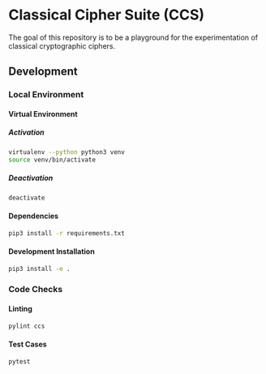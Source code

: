# Classical Cipher Suite (CCS)

The goal of this repository is to be a playground for the experimentation of
classical cryptographic ciphers.


## Development

### Local Environment

#### Virtual Environment

##### Activation

```bash
virtualenv --python python3 venv
source venv/bin/activate
```

##### Deactivation

```bash
deactivate
```


#### Dependencies

```bash
pip3 install -r requirements.txt
```

#### Development Installation

```bash
pip3 install -e .
```


### Code Checks

#### Linting

```bash
pylint ccs
```


#### Test Cases

```bash
pytest
```
